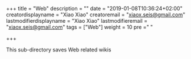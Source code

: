 +++
title = "Web"
description = ""
date = "2019-01-08T10:36:24+02:00"
creatordisplayname = "Xiao Xiao"
creatoremail = "xiaox.seis@gmail.com"
lastmodifierdisplayname = "Xiao Xiao"
lastmodifieremail = "xiaox.seis@gmail.com"
tags = ["Web"]
weight = 10
pre ="<i class='fa fa-edit' ></i> "

+++

This sub-directory saves Web related wikis
